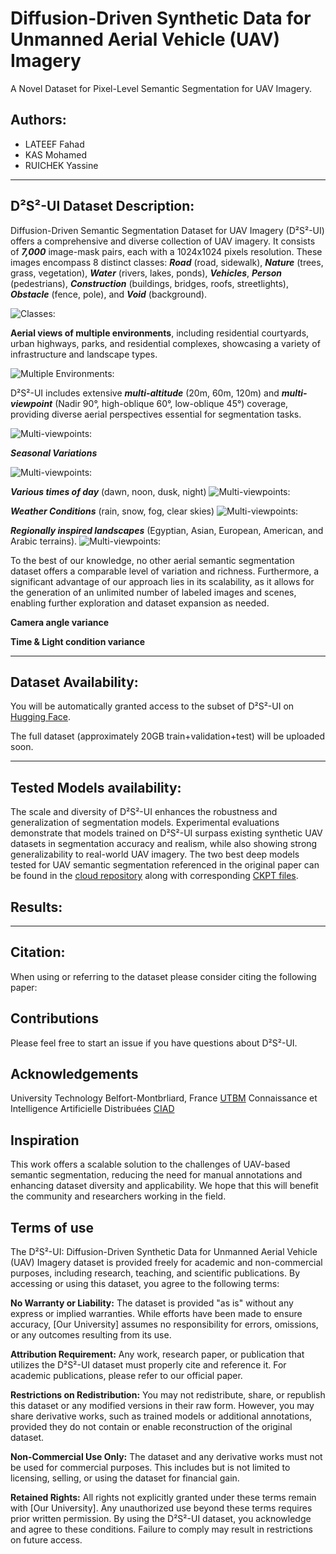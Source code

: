 # Diffusion-Driven Synthetic Data for Unmanned Aerial Vehicle (UAV) Imagery
A Novel Dataset for Pixel-Level Semantic Segmentation for UAV Imagery.

## Authors:
- LATEEF Fahad
- KAS Mohamed
- RUICHEK Yassine

****

## D²S²-UI Dataset Description:

Diffusion-Driven Semantic Segmentation Dataset for UAV Imagery (D²S²-UI) offers a comprehensive and diverse collection of UAV imagery. It consists of ***7,000*** image-mask pairs, each with a 1024x1024 pixels resolution. These images encompass 8 distinct classes:
***Road*** (road, sidewalk), ***Nature*** (trees, grass, vegetation), ***Water*** (rivers, lakes, ponds), ***Vehicles***, ***Person*** (pedestrians), ***Construction*** (buildings, bridges, roofs, streetlights), ***Obstacle*** (fence, pole), and ***Void*** (background).

![Classes:](images/3.png)

**Aerial views of multiple environments**, including residential courtyards, urban highways, parks, and residential complexes, showcasing a variety of infrastructure and landscape types.

![Multiple Environments:](images/1.png)

D²S²-UI includes extensive ***multi-altitude*** (20m, 60m, 120m) and ***multi-viewpoint*** (Nadir 90°, high-oblique 60°, low-oblique 45°) coverage, providing diverse aerial perspectives essential for segmentation tasks. 

![Multi-viewpoints:](images/2.png)

***Seasonal Variations***

![Multi-viewpoints:](images/2.png)

***Various times of day*** (dawn, noon, dusk, night)
![Multi-viewpoints:](images/2.png)

***Weather Conditions*** (rain, snow, fog, clear skies)
![Multi-viewpoints:](images/2.png)

***Regionally inspired landscapes*** (Egyptian, Asian, European, American, and Arabic terrains).
![Multi-viewpoints:](images/2.png)

To the best of our knowledge, no other aerial semantic segmentation dataset offers a comparable level of variation and richness. Furthermore, a significant advantage of our approach lies in its scalability, as it allows for the generation of an unlimited number of labeled images and scenes, enabling further exploration and dataset expansion as needed.


**Camera angle variance**

**Time & Light condition variance**



****


## Dataset Availability: 

You will be automatically granted access to the subset of D²S²-UI on [Hugging Face](https://huggingface.co/datasets/fahad-lateef/D2S2UI).

The full dataset (approximately 20GB train+validation+test) will be uploaded soon.

****

## Tested Models availability:
The scale and diversity of D²S²-UI enhances the robustness and generalization of segmentation models. Experimental evaluations demonstrate that models trained on D²S²-UI surpass existing synthetic UAV datasets in segmentation accuracy and realism, while also showing strong generalizability to real-world UAV imagery. The two best deep models tested for UAV semantic segmentation referenced in the original paper can be found in the [cloud repository](https://drive.google.com/) along with corresponding [CKPT files](https://drive.google.com/).

## Results:

****
## Citation:
When using or referring to the dataset please consider citing the following paper:

## Contributions
Please feel free to start an issue if you have questions about D²S²-UI.

## Acknowledgements
University Technology Belfort-Montbrliard, France [UTBM](https://www.utbm.fr/)
Connaissance et Intelligence Artificielle Distribuées [CIAD](http://www.ciad-lab.fr/)

## Inspiration
This work offers a scalable solution to the challenges of UAV-based semantic segmentation, reducing the need for manual annotations and enhancing dataset diversity and applicability. We hope that this will benefit the community and researchers working in the field.

## Terms of use

The D²S²-UI: Diffusion-Driven Synthetic Data for Unmanned Aerial Vehicle (UAV) Imagery dataset is provided freely for academic and non-commercial purposes, including research, teaching, and scientific publications. By accessing or using this dataset, you agree to the following terms:

**No Warranty or Liability:**
The dataset is provided "as is" without any express or implied warranties. While efforts have been made to ensure accuracy, [Our University] assumes no responsibility for errors, omissions, or any outcomes resulting from its use.

**Attribution Requirement:**
Any work, research paper, or publication that utilizes the D²S²-UI dataset must properly cite and reference it. For academic publications, please refer to our official paper.

**Restrictions on Redistribution:**
You may not redistribute, share, or republish this dataset or any modified versions in their raw form. However, you may share derivative works, such as trained models or additional annotations, provided they do not contain or enable reconstruction of the original dataset.

**Non-Commercial Use Only:**
The dataset and any derivative works must not be used for commercial purposes. This includes but is not limited to licensing, selling, or using the dataset for financial gain.

**Retained Rights:**
All rights not explicitly granted under these terms remain with [Our University]. Any unauthorized use beyond these terms requires prior written permission. By using the D²S²-UI dataset, you acknowledge and agree to these conditions. Failure to comply may result in restrictions on future access.
